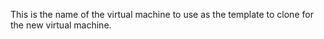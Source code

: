 This is the name of the virtual machine to use as the template to clone for the new virtual machine.